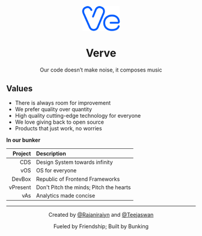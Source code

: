 <div align="center">

<img alt="Verve" src="https://github.com/ve-r-ve/.github/raw/main/profile/logo.svg" width=100 />

# Verve

Our code doesn’t make noise, it composes music

</div>
  
## Values

- There is always room for improvement
- We prefer quality over quantity
- High quality cutting-edge technology for everyone
- We love giving back to open source
- Products that just work, no worries

**In our bunker**

|  Project | Description                             |
| -------: | :-------------------------------------- |
|      CDS | Design System towards infinity          |
|      vOS | OS for everyone                         |
|   DevBox | Republic of Frontend Frameworks         |
| vPresent | Don't Pitch the minds; Pitch the hearts |
|      vAs | Analytics made concise                  |

---

<div align="center">
  
  Created by [@Rajaniraiyn](https://dub.sh/raja-github) and [@Teejaswan](https://dub.sh/teja-github)
  
  Fueled by Friendship; Built by Bunking
  
</div>
